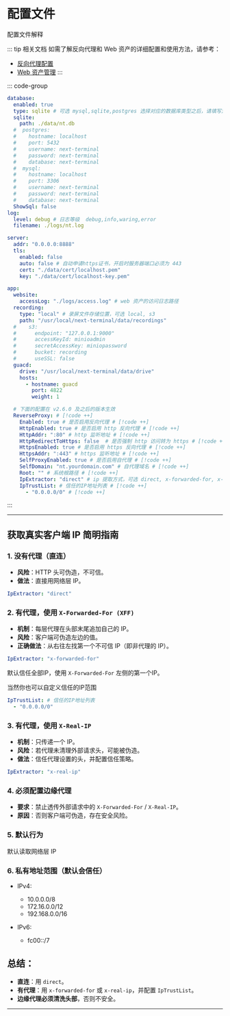 # 配置文件

配置文件解释

::: tip 相关文档
如需了解反向代理和 Web 资产的详细配置和使用方法，请参考：
- [反向代理配置](./reverse-proxy.md)
- [Web 资产管理](../usage/website.md)
:::

::: code-group 

```yaml [config.yaml]
database:
  enabled: true
  type: sqlite # 可选 mysql,sqlite,postgres 选择对应的数据库类型之后，请填写对应的数据库配置
  sqlite:
    path: ./data/nt.db
  #  postgres:
  #    hostname: localhost
  #    port: 5432
  #    username: next-terminal
  #    password: next-terminal
  #    database: next-terminal
  #  mysql:
  #    hostname: localhost
  #    port: 3306
  #    username: next-terminal
  #    password: next-terminal
  #    database: next-terminal
  ShowSql: false
log:
  level: debug # 日志等级  debug,info,waring,error
  filename: ./logs/nt.log

server:
  addr: "0.0.0.0:8888"
  tls:
    enabled: false
    auto: false # 自动申请https证书，开启时服务器端口必须为 443
    cert: "./data/cert/localhost.pem"
    key: "./data/cert/localhost-key.pem"

app:
  website:
    accessLog: "./logs/access.log" # web 资产的访问日志路径
  recording:
    type: "local" # 录屏文件存储位置，可选 local, s3
    path: "/usr/local/next-terminal/data/recordings"
  #    s3:
  #      endpoint: "127.0.0.1:9000"
  #      accessKeyId: minioadmin
  #      secretAccessKey: miniopassword
  #      bucket: recording
  #      useSSL: false
  guacd:
    drive: "/usr/local/next-terminal/data/drive"
    hosts:
      - hostname: guacd
        port: 4822
        weight: 1

  # 下面的配置在 v2.6.0 及之后的版本生效
  ReverseProxy: # [!code ++]
    Enabled: true # 是否启用反向代理 # [!code ++]
    HttpEnabled: true # 是否启用 http 反向代理 # [!code ++]
    HttpAddr: ":80" # http 监听地址 # [!code ++]
    HttpRedirectToHttps: false  # 是否强制 http 访问转为 https # [!code ++]
    HttpsEnabled: true # 是否启用 https 反向代理 # [!code ++]
    HttpsAddr: ":443" # https 监听地址 # [!code ++]
    SelfProxyEnabled: true # 是否启用自代理 # [!code ++]
    SelfDomain: "nt.yourdomain.com" # 自代理域名 # [!code ++]
    Root: "" # 系统根路径 # [!code ++]
    IpExtractor: "direct" # ip 提取方式，可选 direct, x-forwarded-for, x-real-ip # [!code ++]
    IpTrustList: # 信任的IP地址列表 # [!code ++]
      - "0.0.0.0/0" # [!code ++]
```
:::

---

## 获取真实客户端 IP 简明指南

### 1. 没有代理（直连）

* **风险**：HTTP 头可伪造，不可信。
* **做法**：直接用网络层 IP。

```yaml
IpExtractor: "direct"
```

### 2. 有代理，使用 `X-Forwarded-For (XFF)`

* **机制**：每层代理在头部末尾追加自己的 IP。
* **风险**：客户端可伪造左边的值。
* **正确做法**：从右往左找第一个不可信 IP（即非代理的 IP）。

```yaml
IpExtractor: "x-forwarded-for"
```

默认信任全部IP，使用 `X-Forwarded-For` 左侧的第一个IP。

当然你也可以自定义信任的IP范围
```yaml
IpTrustList: # 信任的IP地址列表
  - "0.0.0.0/0"
```

### 3. 有代理，使用 `X-Real-IP`

* **机制**：只传递一个 IP。
* **风险**：若代理未清理外部请求头，可能被伪造。
* **做法**：信任代理设置的头，并配置信任策略。

```yaml
IpExtractor: "x-real-ip"
```

### 4. 必须配置边缘代理

* **要求**：禁止透传外部请求中的 `X-Forwarded-For` / `X-Real-IP`。
* **原因**：否则客户端可伪造，存在安全风险。

### 5. 默认行为

默认读取网络层 IP

### 6. 私有地址范围（默认会信任）

* IPv4:

    * 10.0.0.0/8
    * 172.16.0.0/12
    * 192.168.0.0/16
* IPv6:

    * fc00::/7

## 总结：

* **直连**：用 `direct`。
* **有代理**：用 `x-forwarded-for` 或 `x-real-ip`，并配置 `IpTrustList`。
* **边缘代理必须清洗头部**，否则不安全。

---